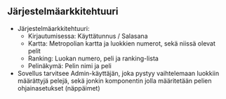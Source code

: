##  Järjestelmäarkkitehtuuri

* Järjestelmäarkkitehtuuri:
  - Kirjautumisessa: Käyttätunnus / Salasana
  - Kartta: Metropolian kartta ja luokkien numerot, sekä niissä olevat pelit
  - Ranking: Luokan numero, peli ja ranking-lista
  - Pelinäkymä: Pelin nimi ja peli
* 	Sovellus tarvitsee Admin-käyttäjän, joka pystyy vaihtelemaan luokkiin määrättyjä pelejä, sekä jonkin komponentin
	jolla määritetään pelien ohjainasetukset (näppäimet)